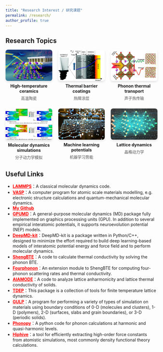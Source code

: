```yaml
---
title: "Research Interest / 研究课题"
permalink: /research/
author_profile: true
---
```


## Research Topics
<style>
.research-grid {
  display: grid;
  grid-template-columns: repeat(3, 1fr); /* 每行 3 张图 */
  gap: 20px;
  text-align: center;
}

.research-item img {
  width: 100%;
  height: auto;
  border-radius: 8px;
  box-shadow: 0 4px 6px rgba(0,0,0,0.1);
}

.research-item p {
  margin: 5px 0;
}

.research-item .en {
  font-weight: bold;
  font-size: 14px;
}

.research-item .cn {
  font-size: 13px;
  color: #555;
}
</style>

<div class="research-grid">

  <div class="research-item">
    <img src="/images/research1.jpg" alt="Research 1">
    <p class="en">High-temperature ceramics</p>
    <p class="cn">高温陶瓷</p>
  </div>

  <div class="research-item">
    <img src="/images/research2.jpg" alt="Research 2">
    <p class="en">Thermal barrier coatings</p>
    <p class="cn">热障涂层</p>
  </div>

  <div class="research-item">
    <img src="/images/research3.jpg" alt="Research 3">
    <p class="en">Phonon thermal transport</p>
    <p class="cn">声子热传输</p>
  </div>

  <div class="research-item">
    <img src="/images/research4.jpg" alt="Research 4">
    <p class="en">Molecular dynamics simulations</p>
    <p class="cn">分子动力学模拟</p>
  </div>

  <div class="research-item">
    <img src="/images/research5.jpg" alt="Research 5">
    <p class="en">Machine learning potentials</p>
    <p class="cn">机器学习势能</p>
  </div>

  <div class="research-item">
    <img src="/images/research6.jpg" alt="Research 6">
    <p class="en">Lattice dynamics</p>
    <p class="cn">晶格动力学</p>
  </div>

</div>




## Useful Links
- <a href="https://www.lammps.org/" target="_blank" style="color:red; font-weight:bold;">LAMMPS</a>：A classical molecular dynamics code. 
- <a href="https://www.vasp.at/" target="_blank" style="color:red; font-weight:bold;">VASP</a>：A computer program for atomic scale materials modelling, e.g. electronic structure calculations and quantum-mechanical molecular dynamics. 
- <a href="https://github.com/chejunwei2" target="_blank" style="color:red; font-weight:bold;">My Github</a>
- <a href="https://gpumd.org/" target="_blank" style="color:red; font-weight:bold;">GPUMD</a>：A general-purpose molecular dynamics (MD) package fully implemented on graphics processing units (GPU). In addition to several empirical interatomic potentials, it supports neuroevolution potential (NEP) models.
- <a href="https://docs.deepmodeling.com/projects/deepmd/en/stable/" target="_blank" style="color:red; font-weight:bold;">DeepMD-kit</a>：DeepMD-kit is a package written in Python/C++, designed to minimize the effort required to build deep learning-based models of interatomic potential energy and force field and to perform molecular dynamics. 
- <a href="http://www.shengbte.org/" target="_blank" style="color:red; font-weight:bold;">ShengBTE</a>：A code to calculate thermal conductivity by solving the phonon BTE.  
- <a href="https://github.com/FourPhonon/FourPhonon" target="_blank" style="color:red; font-weight:bold;">Fourphonon</a>：An extension module to ShengBTE for computing four-phonon scattering rates and thermal conductivity.  
- <a href="https://alamode.readthedocs.io/en/latest/intro.html" target="_blank" style="color:red; font-weight:bold;">AlAMODE</a>：A code to analyze lattice anharmonicity and lattice thermal conductivity of solids.  
- <a href="https://tdep-developers.github.io/tdep/" target="_blank" style="color:red; font-weight:bold;">TDEP</a>：This package is a collection of tools for finite temperature lattice dynamics.  
- <a href="https://gulp.curtin.edu.au/" target="_blank" style="color:red; font-weight:bold;">GULP</a>：A program for performing a variety of types of simulation on materials using boundary conditions of 0-D (molecules and clusters), 1-D (polymers), 2-D (surfaces, slabs and grain boundaries), or 3-D (periodic solids).  
- <a href="https://phonopy.github.io/phonopy/" target="_blank" style="color:red; font-weight:bold;">Phonopy</a>：A python code for phonon calculations at harmonic and quasi-harmonic levels.  
- <a href="https://hiphive.materialsmodeling.org/" target="_blank" style="color:red; font-weight:bold;">Hiphive</a>：a tool for efficiently extracting high-order force constants from atomistic simulations, most commonly density functional theory calculations.  
